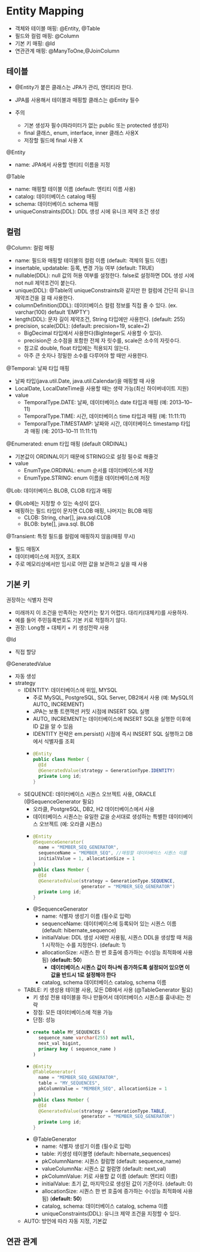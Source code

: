 
# Entity Mapping

- 객체와 테이블 매핑: @Entity, @Table
- 필드와 컬럼 매핑: @Column
- 기본 키 매핑: @Id
- 연관관계 매핑: @ManyToOne,@JoinColumn

## 테이블

- @Entity가 붙은 클래스는 JPA가 관리, 엔티티라 한다.
- JPA를 사용해서 테이블과 매핑할 클래스는 @Entity 필수

- 주의
  - 기본 생성자 필수(파라미터가 없는 public 또는 protected 생성자)
  - final 클래스, enum, interface, inner 클래스 사용X
  - 저장할 필드에 final 사용 X

@Entity
- name: JPA에서 사용할 엔티티 이름을 지정

@Table
- name: 매핑할 테이블 이름 (default: 엔티티 이름 사용)
- catalog: 데이터베이스 catalog 매핑
- schema: 데이터베이스 schema 매핑
- uniqueConstraints(DDL): DDL 생성 시에 유니크 제약 조건 생성

## 컬럼

@Column: 컬럼 매핑
- name: 필드와 매핑할 테이블의 컬럼 이름 (default: 객체의 필드 이름)
- insertable, updatable: 등록, 변경 가능 여부 (default: TRUE)
- nullable(DDL): null 값의 허용 여부를 설정한다. false로 설정하면 DDL 생성 시에 not null 제약조건이 붙는다.
- unique(DDL): @Table의 uniqueConstraints와 같지만 한 컬럼에 간단히 유니크 제약조건을 걸 때 사용한다.
- columnDefinition(DDL): 데이터베이스 컬럼 정보를 직접 줄 수 있다. (ex. varchar(100) default ‘EMPTY')
- length(DDL): 문자 길이 제약조건, String 타입에만 사용한다. (default: 255) 
- precision, scale(DDL): (default: precision=19, scale=2)
  - BigDecimal 타입에서 사용한다(BigInteger도 사용할 수 있다).
  - precision은 소수점을 포함한 전체 자 릿수를, scale은 소수의 자릿수다. 
  - 참고로 double, float 타입에는 적용되지 않는다. 
  - 아주 큰 숫자나 정밀한 소수를 다루어야 할 때만 사용한다.

@Temporal: 날짜 타입 매핑
- 날짜 타입(java.util.Date, java.util.Calendar)을 매핑할 때 사용
- LocalDate, LocalDateTime을 사용할 때는 생략 가능(최신 하이버네이트 지원)
- value
  - TemporalType.DATE: 날짜, 데이터베이스 date 타입과 매핑 (예: 2013–10–11)
  - TemporalType.TIME: 시간, 데이터베이스 time 타입과 매핑 (예: 11:11:11)
  - TemporalType.TIMESTAMP: 날짜와 시간, 데이터베이스 timestamp 타입과 매핑 (예: 2013–10–11 11:11:11)

@Enumerated: enum 타입 매핑 (default ORDINAL)
- 기본값이 ORDINAL이기 때문에 STRING으로 설정 필수로 해줄것 
- value
  - EnumType.ORDINAL: enum 순서를 데이터베이스에 저장
  - EnumType.STRING: enum 이름을 데이터베이스에 저장

@Lob: 데이터베이스 BLOB, CLOB 타입과 매핑
- @Lob에는 지정할 수 있는 속성이 없다.
- 매핑하는 필드 타입이 문자면 CLOB 매핑, 나머지는 BLOB 매핑
  - CLOB: String, char[], java.sql.CLOB
  - BLOB: byte[], java.sql. BLOB

@Transient: 특정 필드를 컬럼에 매핑하지 않음(매핑 무시)
- 필드 매핑X
- 데이터베이스에 저장X, 조회X
- 주로 메모리상에서만 임시로 어떤 값을 보관하고 싶을 때 사용

## 기본 키

권장하는 식별자 전략
- 미래까지 이 조건을 만족하는 자연키는 찾기 어렵다. 대리키(대체키)를 사용하자.
- 예를 들어 주민등록번호도 기본 키로 적절하기 않다.
- 권장: Long형 + 대체키 + 키 생성전략 사용

@Id
- 직접 할당

@GeneratedValue
- 자동 생성
- strategy
  - IDENTITY: 데이터베이스에 위임, MYSQL
    - 주로 MySQL, PostgreSQL, SQL Server, DB2에서 사용 (예: MySQL의 AUTO_ INCREMENT)
    - JPA는 보통 트랜잭션 커밋 시점에 INSERT SQL 실행
    - AUTO_ INCREMENT는 데이터베이스에 INSERT SQL을 실행한 이후에 ID 값을 알 수 있음
    - IDENTITY 전략은 em.persist() 시점에 즉시 INSERT SQL 실행하고 DB에서 식별자를 조회
    - ```java
      @Entity
      public class Member {
        @Id
        @GeneratedValue(strategy = GenerationType.IDENTITY)
        private Long id;
      }
      ```
  - SEQUENCE: 데이터베이스 시퀀스 오브젝트 사용, ORACLE (@SequenceGenerator 필요)
    - 오라클, PostgreSQL, DB2, H2 데이터베이스에서 사용
    - 데이터베이스 시퀀스는 유일한 값을 순서대로 생성하는 특별한 데이터베이스 오브젝트 (예: 오라클 시퀀스)
    - ```java
      @Entity
      @SequenceGenerator(
        name = "MEMBER_SEQ_GENERATOR",
        sequenceName = "MEMBER_SEQ", //매핑할 데이터베이스 시퀀스 이름
        initialValue = 1, allocationSize = 1
      )
      public class Member {
        @Id
        @GeneratedValue(strategy = GenerationType.SEQUENCE,
                        generator = "MEMBER_SEQ_GENERATOR")
        private Long id;
      }
      ```
    - @SequenceGenerator
      - name: 식별자 생성기 이름 (필수로 입력)
      - sequenceName: 데이터베이스에 등록되어 있는 시퀀스 이름 (default: hibernate_sequence)
      - initialValue: DDL 생성 시에만 사용됨, 시퀀스 DDL을 생성할 때 처음 1 시작하는 수를 지정한다. (default: 1)
      - allocationSize: 시퀀스 한 번 호출에 증가하는 수(성능 최적화에 사용됨) (**default: 50**)
        - **데이터베이스 시퀀스 값이 하나씩 증가하도록 설정되어 있으면 이 값을 반드시 1로 설정해야 한다**
      - catalog, schema 데이터베이스 catalog, schema 이름
  - TABLE: 키 생성용 테이블 사용, 모든 DB에서 사용 (@TableGenerator 필요)
    - 키 생성 전용 테이블을 하나 만들어서 데이터베이스 시퀀스를 흉내내는 전략
    - 장점: 모든 데이터베이스에 적용 가능
    - 단점: 성능
    - ```sql
      create table MY_SEQUENCES (
        sequence_name varchar(255) not null,
        next_val bigint,
        primary key ( sequence_name )
      )
      ```
    - ```java
      @Entity
      @TableGenerator(
        name = "MEMBER_SEQ_GENERATOR",
        table = "MY_SEQUENCES",
        pkColumnValue = "MEMBER_SEQ", allocationSize = 1
      )
      public class Member {
        @Id
        @GeneratedValue(strategy = GenerationType.TABLE,
                        generator = "MEMBER_SEQ_GENERATOR")
        private Long id;
      }
      ```
    - @TableGenerator
      - name: 식별자 생성기 이름 (필수로 입력)
      - table: 키생성 테이블명 (default: hibernate_sequences)
      - pkColumnName: 시퀀스 컬럼명 (default: sequence_name)
      - valueColumnNa: 시퀀스 값 컬럼명 (default: next_val)
      - pkColumnValue: 키로 사용할 값 이름 (default: 엔티티 이름)
      - initialValue: 초기 값, 마지막으로 생성된 값이 기준이다. (default: 0)
      - allocationSize: 시퀀스 한 번 호출에 증가하는 수(성능 최적화에 사용됨) (**default: 50**)
      - catalog, schema: 데이터베이스 catalog, schema 이름
      - uniqueConstraints(DDL): 유니크 제약 조건을 지정할 수 있다.
  - AUTO: 방언에 따라 자동 지정, 기본값

## 연관 관계